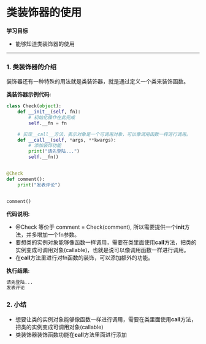 # 类装饰器的使用

**学习目标**

* 能够知道类装饰器的使用

---

### 1. 类装饰器的介绍

装饰器还有一种特殊的用法就是类装饰器，就是通过定义一个类来装饰函数。

**类装饰器示例代码:**

```py
class Check(object):
    def __init__(self, fn):
        # 初始化操作在此完成
        self.__fn = fn

    # 实现__call__方法，表示对象是一个可调用对象，可以像调用函数一样进行调用。
    def __call__(self, *args, **kwargs):
        # 添加装饰功能
        print("请先登陆...")
        self.__fn()


@Check
def comment():
    print("发表评论")


comment()
```

**代码说明:**

* @Check 等价于 comment = Check\(comment\), 所以需要提供一个**init**方法，并多增加一个fn参数。
* 要想类的实例对象能够像函数一样调用，需要在类里面使用**call**方法，把类的实例变成可调用对象\(callable\)，也就是说可以像调用函数一样进行调用。
* 在**call**方法里进行对fn函数的装饰，可以添加额外的功能。

**执行结果:**

```py
请先登陆...
发表评论
```

### 2. 小结

* 想要让类的实例对象能够像函数一样进行调用，需要在类里面使用**call**方法，把类的实例变成可调用对象\(callable\)
* 类装饰器装饰函数功能在**call**方法里面进行添加



